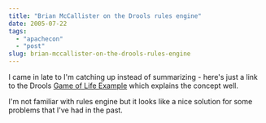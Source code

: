 ```yaml
---
title: "Brian McCallister on the Drools rules engine"
date: 2005-07-22
tags: 
  - "apachecon"
  - "post"
slug: brian-mccallister-on-the-drools-rules-engine
---
```


I came in late to I'm catching up instead of summarizing - here's just a link to the Drools [Game of Life Example](http://drools.org/Conway%27s+Game+Of+Life+Example) which explains the concept well.

I'm not familiar with rules engine but it looks like a nice solution for some problems that I've had in the past.
